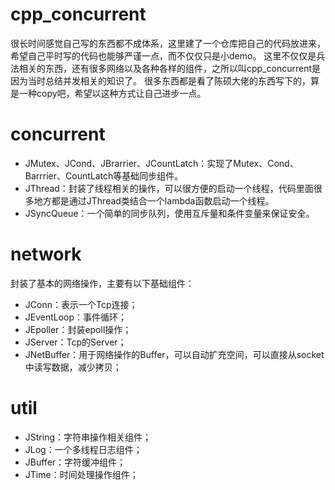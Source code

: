 # cpp_concurrent


很长时间感觉自己写的东西都不成体系，这里建了一个仓库把自己的代码放进来，希望自己平时写的代码也能够严谨一点，而不仅仅只是小demo。
这里不仅仅是兵法相关的东西，还有很多网络以及各种各样的组件，之所以叫cpp_concurrent是因为当时总结并发相关的知识了。
很多东西都是看了陈硕大佬的东西写下的，算是一种copy吧，希望以这种方式让自己进步一点。

# concurrent
- JMutex、JCond、JBrarrier、JCountLatch：实现了Mutex、Cond、Barrrier、CountLatch等基础同步组件。
- JThread：封装了线程相关的操作，可以很方便的启动一个线程，代码里面很多地方都是通过JThread类结合一个lambda函数启动一个线程。
- JSyncQueue：一个简单的同步队列，使用互斥量和条件变量来保证安全。

# network
封装了基本的网络操作，主要有以下基础组件：
- JConn：表示一个Tcp连接；
- JEventLoop：事件循环；
- JEpoller：封装epoll操作；
- JServer：Tcp的Server；
- JNetBuffer：用于网络操作的Buffer，可以自动扩充空间，可以直接从socket中读写数据，减少拷贝；

# util
- JString：字符串操作相关组件；
- JLog：一个多线程日志组件；
- JBuffer：字符缓冲组件；
- JTime：时间处理操作组件；
